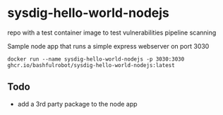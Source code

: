 # sysdig-hello-world-nodejs

repo with a test container image to test vulnerabilities pipeline scanning

Sample node app that runs a simple express webserver on port 3030

`docker run --name sysdig-hello-world-nodejs -p 3030:3030 ghcr.io/bashfulrobot/sysdig-hello-world-nodejs:latest`

## Todo

- add a 3rd party package to the node app
